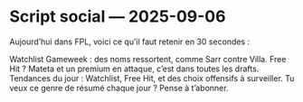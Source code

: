 # Script social — 2025-09-06

Aujourd’hui dans FPL, voici ce qu’il faut retenir en 30 secondes :

Watchlist Gameweek : des noms ressortent, comme Sarr contre Villa.
Free Hit ? Mateta et un premium en attaque, c’est dans toutes les drafts.
Tendances du jour : Watchlist, Free Hit, et des choix offensifs à surveiller.
Tu veux ce genre de résumé chaque jour ? Pense à t’abonner.
